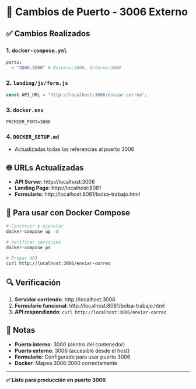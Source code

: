 # 🔧 Cambios de Puerto - 3006 Externo

## ✅ **Cambios Realizados**

### 1. `docker-compose.yml`

```yaml
ports:
  - "3006:3000" # Externo:3006, Interno:3000
```

### 2. `landing/js/form.js`

```javascript
const API_URL = "http://localhost:3006/enviar-correo";
```

### 3. `docker.env`

```env
PREMIER_PORT=3006
```

### 4. `DOCKER_SETUP.md`

- Actualizadas todas las referencias al puerto 3006

## 🌐 **URLs Actualizadas**

- **API Server**: http://localhost:3006
- **Landing Page**: http://localhost:8081
- **Formulario**: http://localhost:8081/bolsa-trabajo.html

## 🚀 **Para usar con Docker Compose**

```bash
# Construir y ejecutar
docker-compose up -d

# Verificar servicios
docker-compose ps

# Probar API
curl http://localhost:3006/enviar-correo
```

## 🔍 **Verificación**

1. **Servidor corriendo**: http://localhost:3006
2. **Formulario funcional**: http://localhost:8081/bolsa-trabajo.html
3. **API respondiendo**: `curl http://localhost:3006/enviar-correo`

## 📝 **Notas**

- **Puerto interno**: 3000 (dentro del contenedor)
- **Puerto externo**: 3006 (accesible desde el host)
- **Formulario**: Configurado para usar puerto 3006
- **Docker**: Mapea 3006:3000 correctamente

---

**✅ Listo para producción en puerto 3006**
